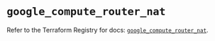 # `google_compute_router_nat`

Refer to the Terraform Registry for docs: [`google_compute_router_nat`](https://registry.terraform.io/providers/hashicorp/google/6.48.0/docs/resources/compute_router_nat).
